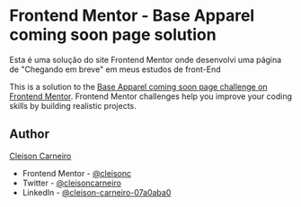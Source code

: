 # Frontend Mentor - Base Apparel coming soon page solution

Esta é uma solução do site Frontend Mentor onde desenvolvi uma página de "Chegando em breve" em meus estudos de front-End

This is a solution to the [Base Apparel coming soon page challenge on Frontend Mentor](https://www.frontendmentor.io/challenges/base-apparel-coming-soon-page-5d46b47f8db8a7063f9331a0). Frontend Mentor challenges help you improve your coding skills by building realistic projects. 

## Author

<div class="badge-base LI-profile-badge" data-locale="pt_BR" data-size="medium" data-theme="dark" data-type="VERTICAL" data-vanity="cleison-carneiro-07a0aba0" data-version="v1"><a class="badge-base__link LI-simple-link" href="https://br.linkedin.com/in/cleison-carneiro-07a0aba0?trk=profile-badge">Cleison Carneiro</a></div>
              

- Frontend Mentor - [@cleisonc](https://www.frontendmentor.io/profile/cleisonc)
- Twitter - [@cleisoncarneiro](https://www.twitter.com/cleisoncarneiro)
- LinkedIn - [@cleison-carneiro-07a0aba0](https://www.linkedin.com/in/cleison-carneiro-07a0aba0/)

